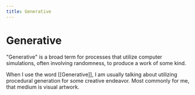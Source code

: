 ```yaml
---
title: Generative
---
```


# Generative

"Generative" is a broad term for processes that utilize computer simulations,
often involving randomness, to produce a work of some kind.

When I use the word [[Generative]], I am usually talking about utilizing
procedural generation for some creative endeavor. Most commonly for me, that
medium is visual artwork.
